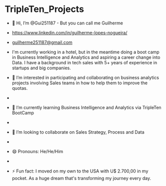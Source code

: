 # TripleTen_Projects

- 👋 Hi, I’m @Gui251187 - But you can call me Guilherme
- https://www.linkedin.com/in/guilherme-lopes-nogueira/
- guilherme251187@gmail.com

- I'm currently working in a hotel, but in the meantime doing a boot camp in Business Intelligence and Analytics and aspiring a career change into Data. I have a background in tech sales with 5+ years of experience in startups and big companies.

- 👀 I’m interested in participating and collaborating on business analytics projects involving Sales teams in how to help them to improve the quotas.
- 
- 🌱 I’m currently learning Business Intelligence and Analytics via TripleTen BootCamp
- 
- 💞️ I’m looking to collaborate on Sales Strategy, Process and Data
- 
- 😄 Pronouns: He/He/Him
- 
- ⚡ Fun fact: I moved on my own to the USA with U$ 2.700,00 in my pocket. As a huge dream that's transforming my journey every day.
